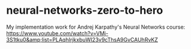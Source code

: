 # neural-networks-zero-to-hero
My implementation work for Andrej Karpathy's Neural Networks course: https://www.youtube.com/watch?v=VMj-3S1tku0&amp;list=PLAqhIrjkxbuWI23v9cThsA9GvCAUhRvKZ
